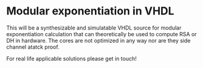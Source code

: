 # Modular exponentiation in VHDL

This will be a synthesizable and simulatable VHDL source for modular exponentiation calculation that can theoretically be used to compute RSA or DH in hardware. The cores are not optimized in any way nor are they side channel atatck proof.

For real life applicable solutions please get in touch!
